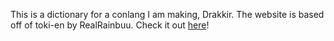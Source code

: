 This is a dictionary for a conlang I am making, Drakkir. The website is based off of toki-en by RealRainbuu. Check it out [here](https://github.com/RealRainbuu/toki-en)!
